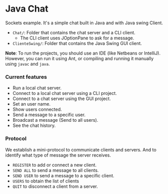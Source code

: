 # Java Chat
Sockets example. It's a simple chat built in Java and with Java swing Client.

- `Chat/`: Folder that contains the chat server and a CLI client.
    -  The CLI client uses JOptionPane to ask for a message.
- `ClienteSwing/`: Folder that contains the Java Swing GUI client.

**Note**: To run the projects, you should use an IDE (like Netbeans or IntelliJ). However, you can run it using Ant, or compiling and running it manually using `javac` and `java`.

### Current features
- Run a local chat server.
- Connect to a local chat server using a CLI project.
- Connect to a chat server using the GUI project.
- Set an user name.
- Show users connected.
- Send a message to a specific user.
- Broadcast a message (Send to all users).
- See the chat history.

### Protocol
We establish a mini-protocol to communicate clients and servers. And to identify what type of message the server receives.
- `REGISTER` to add or connect a new client.
- `SEND ALL` to send a message to all clients.
- `SEND USER` to send a message to a specific client.
- `USERS` to obtain the list of clients
- `QUIT` to disconnect a client from a server.

